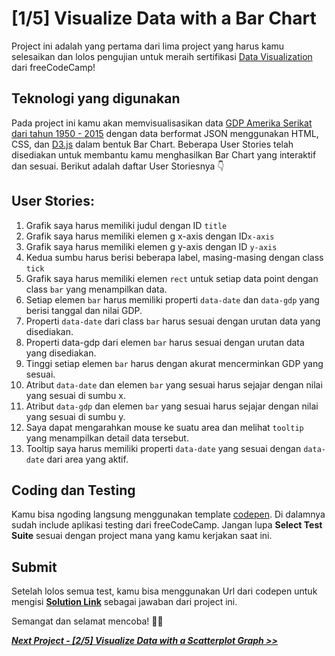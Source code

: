 # [1/5] Visualize Data with a Bar Chart

Project ini adalah yang pertama dari lima project yang harus kamu selesaikan dan lolos pengujian untuk meraih sertifikasi [Data Visualization](https://www.freecodecamp.org/learn/data-visualization/#json-apis-and-ajax) dari freeCodeCamp!

## Teknologi yang digunakan

Pada project ini kamu akan memvisualisasikan data [GDP Amerika Serikat dari tahun 1950 - 2015](https://raw.githubusercontent.com/freeCodeCamp/ProjectReferenceData/master/GDP-data.json) dengan data berformat JSON menggunakan HTML, CSS, dan [D3.js](https://d3js.org/) dalam bentuk Bar Chart. Beberapa User Stories telah disediakan untuk membantu kamu menghasilkan Bar Chart yang interaktif dan sesuai. Berikut adalah daftar User Storiesnya 👇

## User Stories:

1. Grafik saya harus memiliki judul dengan ID `title`
2. Grafik saya harus memiliki elemen g x-axis dengan ID`x-axis`
3. Grafik saya harus memiliki elemen g y-axis dengan ID `y-axis`
4. Kedua sumbu harus berisi beberapa label, masing-masing dengan class `tick`
5. Grafik saya harus memiliki elemen `rect` untuk setiap data point dengan class `bar` yang menampilkan data.
6. Setiap elemen `bar` harus memiliki properti `data-date` dan `data-gdp` yang berisi tanggal dan nilai GDP.
7. Properti `data-date` dari class `bar` harus sesuai dengan urutan data yang disediakan.
8. Properti data-gdp dari elemen `bar` harus sesuai dengan urutan data yang disediakan.
9. Tinggi setiap elemen `bar` harus dengan akurat mencerminkan GDP yang sesuai.
10. Atribut `data-date` dan elemen `bar` yang sesuai harus sejajar dengan nilai yang sesuai di sumbu x.
11. Atribut `data-gdp` dan elemen `bar` yang sesuai harus sejajar dengan nilai yang sesuai di sumbu y.
12. Saya dapat mengarahkan mouse ke suatu area dan melihat `tooltip` yang menampilkan detail data tersebut.
13. Tooltip saya harus memiliki properti `data-date` yang sesuai dengan `data-date` dari area yang aktif.

## Coding dan Testing

Kamu bisa ngoding langsung menggunakan template [codepen](https://codepen.io/pen?template=MJjpwO). Di dalamnya sudah include aplikasi testing dari freeCodeCamp. Jangan lupa **Select Test Suite** sesuai dengan project mana yang kamu kerjakan saat ini. 

## Submit

Setelah lolos semua test, kamu bisa menggunakan Url dari codepen untuk mengisi [**Solution Link**](https://www.freecodecamp.org/learn/data-visualization/data-visualization-projects/visualize-data-with-a-bar-chart) sebagai jawaban dari project ini.

Semangat dan selamat mencoba! 🚀📜  


[***Next Project - [2/5] Visualize Data with a Scatterplot Graph >>***]()
